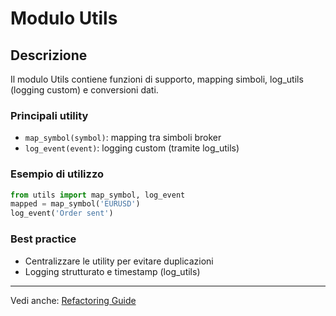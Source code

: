 
# Modulo Utils

## Descrizione
Il modulo Utils contiene funzioni di supporto, mapping simboli, log_utils (logging custom) e conversioni dati.

### Principali utility
- `map_symbol(symbol)`: mapping tra simboli broker
- `log_event(event)`: logging custom (tramite log_utils)

### Esempio di utilizzo
```python
from utils import map_symbol, log_event
mapped = map_symbol('EURUSD')
log_event('Order sent')
```

### Best practice
- Centralizzare le utility per evitare duplicazioni
- Logging strutturato e timestamp (log_utils)

---
Vedi anche: [Refactoring Guide](../REFERENCE/refactoring_guide.md)
